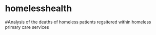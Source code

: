 # homelesshealth
#Analysis of the deaths of homeless patients regsitered within homeless primary care services
